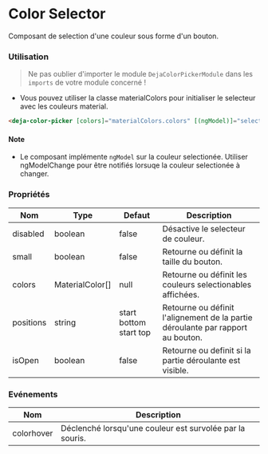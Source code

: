 # Color Selector
Composant de selection d'une couleur sous forme d'un bouton.  

### Utilisation 
> Ne pas oublier d'importer le module `DejaColorPickerModule` dans les `imports` de votre module concerné !

  - Vous pouvez utiliser la classe materialColors pour initialiser le selecteur avec les couleurs material.

```html
<deja-color-picker [colors]="materialColors.colors" [(ngModel)]="selectedColor" (colorhover)="onColorPickerHover($event)"></deja-color-picker>
```

#### Note
 - Le composant implémente `ngModel` sur la couleur selectionée. Utiliser ngModelChange pour être notifiés lorsuqe la couleur selectionée à changer.

### Propriétés

<table>
<thead>
<tr>
    <th>Nom</th>
    <th>Type</th>
    <th>Defaut</th>
    <th>Description</th>
</tr>
</thead>
<tbody>
<tr>
    <td>disabled</td>
    <td>boolean</td>
    <td>false</td>
    <td>Désactive le selecteur de couleur.</td>
</tr>
<tr>
    <td>small</td>
    <td>boolean</td>
    <td>false</td>
    <td>Retourne ou définit la taille du bouton.</td>
</tr>
<tr>
    <td>colors</td>
    <td>MaterialColor[]</td>
    <td>null</td>
    <td>Retourne ou définit les couleurs selectionables affichées.</td>
</tr>
<tr>
    <td>positions</td>
    <td>string</td>
    <td>start bottom start top</td>
    <td>Retourne ou définit l'alignement de la partie déroulante par rapport au bouton.</td>
</tr>
<tr>
    <td>isOpen</td>
    <td>boolean</td>
    <td>false</td>
    <td>Retourne ou definit si la partie déroulante est visible.</td>
</tr>
</tbody>
</table>

### Evénements

<table>
<thead>
<tr>
    <th>Nom</th>
    <th>Description</th>
</tr>
</thead>
<tbody>
<tr>
    <td>colorhover</td>
    <td>Déclenché lorsqu'une couleur est survolée par la souris.</td>
</tr>
</tbody>
</table>
